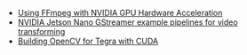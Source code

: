 


- [Using FFmpeg with NVIDIA GPU Hardware Acceleration](https://docs.nvidia.com/video-technologies/video-codec-sdk/ffmpeg-with-nvidia-gpu/)
- [NVIDIA Jetson Nano GStreamer example pipelines for video transforming](https://developer.ridgerun.com/wiki/index.php?title=Jetson_Nano/Gstreamer/Example_Pipelines/Transforming)
- [Building OpenCV for Tegra with CUDA](https://docs.opencv.org/4.5.1/d6/d15/tutorial_building_tegra_cuda.html)




